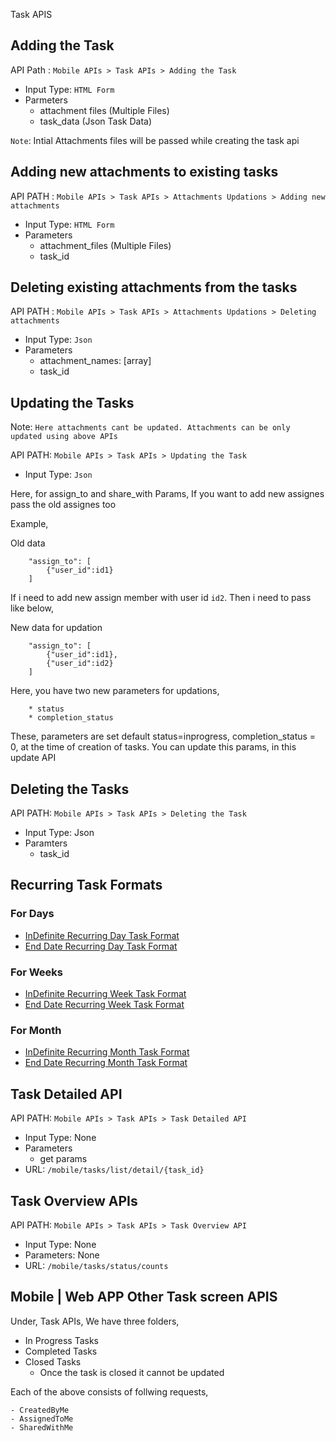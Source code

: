 Task APIS

## Adding the Task

API Path : `Mobile APIs > Task APIs > Adding the Task`

* Input Type: `HTML Form` 
* Parmeters 
    - attachment files (Multiple Files)
    - task_data (Json Task Data)

`Note`: Intial Attachments files will be passed while creating the task api

## Adding new attachments to existing tasks

API PATH : `Mobile APIs > Task APIs > Attachments Updations > Adding new attachments`

* Input Type: `HTML Form`
* Parameters
    - attachment_files (Multiple Files)
    - task_id 

## Deleting existing attachments from the tasks

API PATH : `Mobile APIs > Task APIs > Attachments Updations > Deleting attachments`

* Input Type:  `Json`
* Parameters
    - attachment_names: [array]
    - task_id

## Updating the Tasks

Note: `Here attachments cant be updated. Attachments can be only updated using above APIs`

API PATH: `Mobile APIs > Task APIs > Updating the Task`

* Input Type: `Json`

Here, for assign_to and share_with Params, If you want to add new assignes pass the old assignes too

Example,

Old data
```
    "assign_to": [
        {"user_id":id1}
    ]
```
If i need to add new assign member with user id `id2`. Then i need to pass like below,

New data for updation
```
    "assign_to": [
        {"user_id":id1},
        {"user_id":id2}
    ]
```

Here, you have two new parameters for updations,

```
    * status
    * completion_status
```

These, parameters are set default status=inprogress, completion_status = 0, at the time of creation of tasks. You can update this params, in this update API


## Deleting the Tasks

API PATH: `Mobile APIs > Task APIs > Deleting the Task`

* Input Type: Json
* Paramters
    - task_id

## Recurring Task Formats

### For Days
* [InDefinite Recurring Day Task Format](./recurring%20task%20formats/indefinite_day.json)
* [End Date Recurring Day Task Format](./recurring%20task%20formats/enddate_day.json)

### For Weeks
* [InDefinite Recurring Week Task Format](./recurring%20task%20formats/indefinite_week.json)
* [End Date Recurring Week Task Format](./recurring%20task%20formats/enddate_week.json)

### For Month
* [InDefinite Recurring Month Task Format](./recurring%20task%20formats/indefinite_month.json)
* [End Date Recurring Month Task Format](./recurring%20task%20formats/enddate_month.json)


## Task Detailed API

API PATH: `Mobile APIs > Task APIs > Task Detailed API`

* Input Type: None
* Parameters
    - get params
* URL: `/mobile/tasks/list/detail/{task_id}`

## Task Overview APIs

API PATH: `Mobile APIs > Task APIs > Task Overview API`

* Input Type: None
* Parameters: None
* URL: `/mobile/tasks/status/counts`

## Mobile | Web APP Other Task screen APIS

Under, Task APIs, We have three folders,

* In Progress Tasks
* Completed Tasks
* Closed Tasks
   - Once the task is closed it cannot be updated

Each of the above consists of follwing requests,

    - CreatedByMe
    - AssignedToMe
    - SharedWithMe
